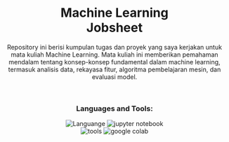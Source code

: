 <h1 align="center"> Machine Learning <br> Jobsheet</h1>

<p align="center">Repository ini berisi kumpulan tugas dan proyek yang saya kerjakan untuk mata kuliah Machine Learning. Mata kuliah ini memberikan pemahaman mendalam tentang konsep-konsep fundamental dalam machine learning, termasuk analisis data, rekayasa fitur, algoritma pembelajaran mesin, dan evaluasi model.</p>

<br>

<h3 align="center">Languages and Tools:</h3>

<p align="center">
<img src="https://skillicons.dev/icons?i=python,anaconda" alt="Languange">
<img src="https://img.icons8.com/?size=48&id=J0SgMWzAxqFj&format=png" alt="jupyter notebook">
<br>
<img src="https://skillicons.dev/icons?i=git,vscode" alt="tools"> 
<img src="https://img.icons8.com/?size=48&id=lOqoeP2Zy02f&format=png" alt="google colab">
</p>